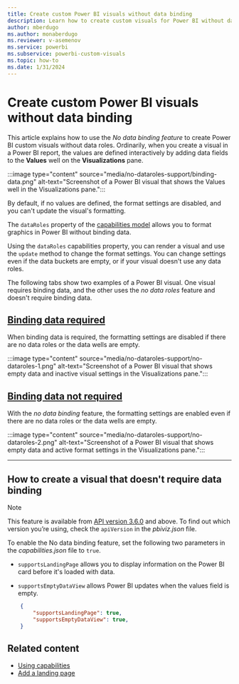 ```yaml
---
title: Create custom Power BI visuals without data binding
description: Learn how to create custom visuals for Power BI without data roles by using the No data binding feature.
author: mberdugo
ms.author: monaberdugo
ms.reviewer: v-asemenov
ms.service: powerbi
ms.subservice: powerbi-custom-visuals
ms.topic: how-to
ms.date: 1/31/2024
---
```


# Create custom Power BI visuals without data binding

This article explains how to use the *No data binding feature* to create Power BI custom visuals without data roles. Ordinarily, when you create a visual in a Power BI report, the values are defined interactively by adding data fields to the **Values** well on the **Visualizations** pane.

:::image type="content" source="media/no-dataroles-support/binding-data.png" alt-text="Screenshot of a Power BI visual that shows the Values well in the Visualizations pane.":::

By default, if no values are defined, the format settings are disabled, and you can't update the visual's formatting.

The `dataRoles` property of the [capabilities model](capabilities.md) allows you to format graphics in Power BI without binding data.

Using the `dataRoles` capabilities property, you can render a visual and use the `update` method to change the format settings. You can change settings even if the data buckets are empty, or if your visual doesn't use any data roles.

The following tabs show two examples of a Power BI visual. One visual requires binding data, and the other uses the *no data roles* feature and doesn't require binding data.

## [Binding data required](#tab/NoDataroles)

When binding data is required, the formatting settings are disabled if there are no data roles or the data wells are empty.

:::image type="content" source="media/no-dataroles-support/no-dataroles-1.png" alt-text="Screenshot of a Power BI visual that shows empty data and inactive visual settings in the Visualizations pane.":::

## [Binding data not required](#tab/NoDatarolesSupport)

With the *no data binding* feature, the formatting settings are enabled even if there are no data roles or the data wells are empty.

:::image type="content" source="media/no-dataroles-support/no-dataroles-2.png" alt-text="Screenshot of a Power BI visual that shows empty data and active format settings in the Visualizations pane.":::

---

## How to create a visual that doesn't require data binding

> [!NOTE]
> This feature is available from [API version 3.6.0](changelog.md#api-v360) and above. To find out which version you’re using, check the `apiVersion` in the *pbiviz.json* file.

To enable the No data binding feature, set the following two parameters in the *capabilities.json* file to `true`.

* `supportsLandingPage` allows you to display information on the Power BI card before it's loaded with data.

* `supportsEmptyDataView` allows Power BI updates when the values field is empty.

```json
    {
        "supportsLandingPage": true,
        "supportsEmptyDataView": true,
    }
```

## Related content

* [Using capabilities](capabilities.md)
* [Add a landing page](landing-page.md)
